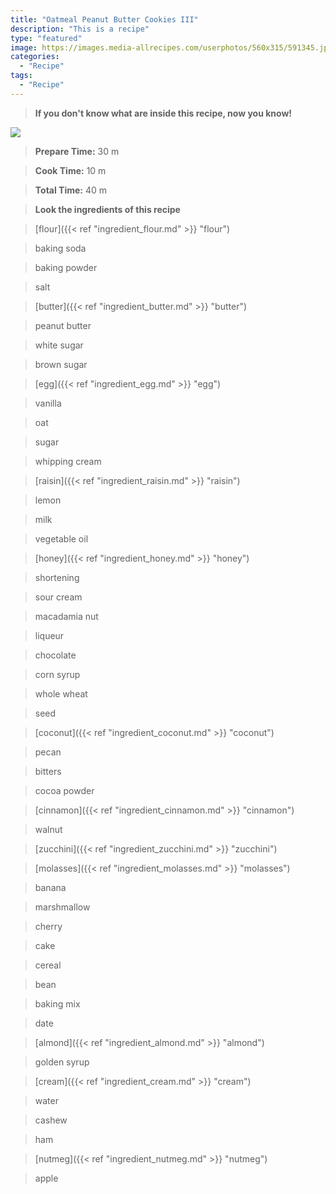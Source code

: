 ```yaml
---
title: "Oatmeal Peanut Butter Cookies III"
description: "This is a recipe"
type: "featured"
image: https://images.media-allrecipes.com/userphotos/560x315/591345.jpg
categories: 
  - "Recipe"
tags: 
  - "Recipe"
---
```



>**If you don't know what are inside this recipe, now you know!**

![](../images/Recipes-Banner.jpg)
> **Prepare Time:** 30 m


> **Cook Time:** 10 m


> **Total Time:** 40 m

> **Look the ingredients of this recipe**

> [flour]({{< ref "ingredient_flour.md" >}} "flour")

> baking soda

> baking powder

> salt

> [butter]({{< ref "ingredient_butter.md" >}} "butter")

> peanut butter

> white sugar

> brown sugar

> [egg]({{< ref "ingredient_egg.md" >}} "egg")

> vanilla

> oat

> sugar

> whipping cream

> [raisin]({{< ref "ingredient_raisin.md" >}} "raisin")

> lemon

> milk

> vegetable oil

> [honey]({{< ref "ingredient_honey.md" >}} "honey")

> shortening

> sour cream

> macadamia nut

> liqueur

> chocolate

> corn syrup

> whole wheat

> seed

> [coconut]({{< ref "ingredient_coconut.md" >}} "coconut")

> pecan

> bitters

> cocoa powder

> [cinnamon]({{< ref "ingredient_cinnamon.md" >}} "cinnamon")

> walnut

> [zucchini]({{< ref "ingredient_zucchini.md" >}} "zucchini")

> [molasses]({{< ref "ingredient_molasses.md" >}} "molasses")

> banana

> marshmallow

> cherry

> cake

> cereal

> bean

> baking mix

> date

> [almond]({{< ref "ingredient_almond.md" >}} "almond")

> golden syrup

> [cream]({{< ref "ingredient_cream.md" >}} "cream")

> water

> cashew

> ham

> [nutmeg]({{< ref "ingredient_nutmeg.md" >}} "nutmeg")

> apple

